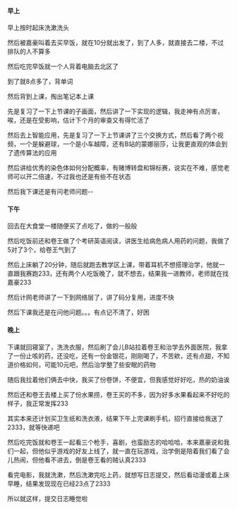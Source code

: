 #### 早上

早上按时起床洗漱洗头

然后被嘉豪叫着去买早饭，就在10分就出发了，到了人多，就直接去二楼，不过排队的人不算多

然后吃完早饭就一个人背着电脑去北区了

到了就8点多了，背单词

然后背到上课，掏出笔记本上课

先是复习了一下上节课的子画面，然后讲了一下实现的逻辑，我走神有点厉害，唉，还是在受影响，估计下个月的审查又有得忙活了

然后去上智能应用，先是复习了一下上节课讲了三个交换方式，然后看了两个视频，一个是躲避球，一个是小车越障，还有B站的蒙娜丽莎，让我更直观的体会到了遗传算法的应用

然后讲给优秀的染色体如何分配概率，有赌博转盘和锦标赛，说实在不难，感觉老师可以开二倍速，不过我也还是有些不在状态

然后我下课还是有问老师问题--

#### 下午

回去在大食堂一楼随便买了点吃了，做的一般般

然后吃饭前还和卷王做了个考研英语阅读，讲医生给病危病人用药的问题，我做了5对了3个，给卷王气到了

然后上床躺了20分钟，随后就跑去教学区上课，带着耳机不想搭理治学，他就一直跟我赛跑233，还有两个人吃饭晚了，就不想去，结果我一进教师，老师就在找嘉豪233

然后计网老师讲了一下到网络层了，讲了码分复用，进度不快

然后下课我还是在问他问题。。。有点记不清了，好困

#### 晚上

下课就回寝室了，洗洗衣服，然后刷了会儿B站拉着卷王和治学去外面医院，我拿了一份止咳的药，还没吃，还有一份金银花，刚刚喝了，不苦欸，还有点甜，不知道价格如何，可能10元吧，然后治学整了些安眠的药物

随后我拉着他们俩去中快，我买了份卷饼，不便宜，但我感觉好好吃，热的奶油诶

然后还和卷王去楼上买了份水果捞，卷王买的不多，因为好多水果看起来不好吃的样子，我正常发挥233

其实本来还计划买卫生纸和洗衣液，结果下午上完课刷手机，招行直接给我送了2333，就等快递吧

然后吃完饭就和卷王一起看三个枪手，喜剧，也蛮励志的哈哈哈，本来嘉豪说和我们一起，但他似乎游戏的好友上线了，就一直在玩游戏，治学倒是陪着我们看了会儿热闹，但他看不进去，倒是卷王看的贼认真2333

看完电影，我就洗漱，然后洗漱完吃上药，就想写日志提交，然后看动漫或着上床早睡，结果发现现在已经23点了2333

所以就这样，提交日志睡觉啦

